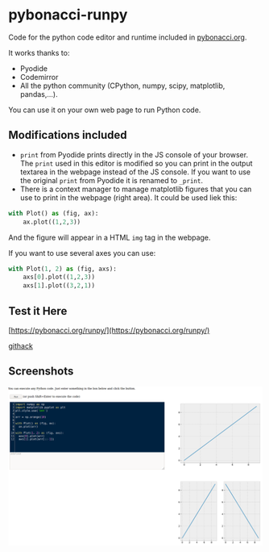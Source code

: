 # pybonacci-runpy

Code for the python code editor and runtime included in [pybonacci.org](https://pybonacci.org/runpy/).

It works thanks to:

* Pyodide
* Codemirror
* All the python community (CPython, numpy, scipy, matplotlib, pandas,...).

You can use it on your own web page to run Python code.

## Modifications included

* `print` from Pyodide prints directly in the JS console of your browser. The `print` used in this editor is modified so you can print in the
output textarea in the webpage instead of the JS console. If you want to use the original `print` from Pyodide it is renamed to `_print`. 
* There is a context manager to manage matplotlib figures that you can use to print in the webpage (right area). It could be used liek this:

```python
with Plot() as (fig, ax):
    ax.plot((1,2,3))
```
And the figure will appear in a HTML `img` tag in the webpage.

If you want to use several axes you can use:

```python
with Plot(1, 2) as (fig, axs):
    axs[0].plot((1,2,3))
    axs[1].plot((3,2,1))
```

## Test it Here

[https://pybonacci.org/runpy/](https://pybonacci.org/runpy/)

[githack](https://raw.githack.com/kikocorreoso/pybonacci-runpy/main/src/index.html)

## Screenshots

![](./media/pybonacci-runpy.png)
